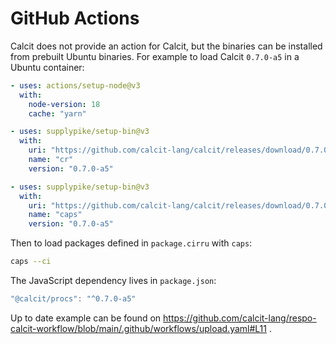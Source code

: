 # GitHub Actions

Calcit does not provide an action for Calcit, but the binaries can be installed from prebuilt Ubuntu binaries. For example to load Calcit `0.7.0-a5` in a Ubuntu container:

```yaml
- uses: actions/setup-node@v3
  with:
    node-version: 18
    cache: "yarn"

- uses: supplypike/setup-bin@v3
  with:
    uri: "https://github.com/calcit-lang/calcit/releases/download/0.7.0-a5/cr"
    name: "cr"
    version: "0.7.0-a5"

- uses: supplypike/setup-bin@v3
  with:
    uri: "https://github.com/calcit-lang/calcit/releases/download/0.7.0-a5/caps"
    name: "caps"
    version: "0.7.0-a5"
```

Then to load packages defined in `package.cirru` with `caps`:

```bash
caps --ci
```

The JavaScript dependency lives in `package.json`:

```js
"@calcit/procs": "^0.7.0-a5"
```

Up to date example can be found on https://github.com/calcit-lang/respo-calcit-workflow/blob/main/.github/workflows/upload.yaml#L11 .
